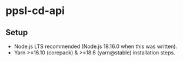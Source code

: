 # ppsl-cd-api

## Setup

* Node.js LTS recommended (Node.js 18.16.0 when this was written).
* Yarn >=16.10 (corepack) & >=18.6 (yarn@stable) installation steps.
